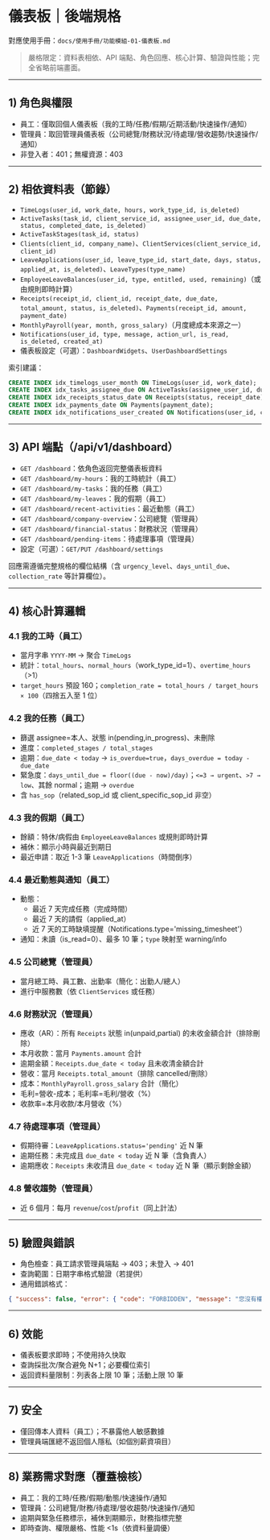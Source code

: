 # 儀表板｜後端規格

對應使用手冊：`docs/使用手冊/功能模組-01-儀表板.md`

> 嚴格限定：資料表相依、API 端點、角色回應、核心計算、驗證與性能；完全省略前端畫面。

---

## 1) 角色與權限
- 員工：僅取回個人儀表板（我的工時/任務/假期/近期活動/快速操作/通知）
- 管理員：取回管理員儀表板（公司總覽/財務狀況/待處理/營收趨勢/快速操作/通知）
- 非登入者：401；無權資源：403

---

## 2) 相依資料表（節錄）
- `TimeLogs(user_id, work_date, hours, work_type_id, is_deleted)`
- `ActiveTasks(task_id, client_service_id, assignee_user_id, due_date, status, completed_date, is_deleted)`
- `ActiveTaskStages(task_id, status)`
- `Clients(client_id, company_name)`、`ClientServices(client_service_id, client_id)`
- `LeaveApplications(user_id, leave_type_id, start_date, days, status, applied_at, is_deleted)`、`LeaveTypes(type_name)`
- `EmployeeLeaveBalances(user_id, type, entitled, used, remaining)`（或由規則即時計算）
- `Receipts(receipt_id, client_id, receipt_date, due_date, total_amount, status, is_deleted)`、`Payments(receipt_id, amount, payment_date)`
- `MonthlyPayroll(year, month, gross_salary)`（月度總成本來源之一）
- `Notifications(user_id, type, message, action_url, is_read, is_deleted, created_at)`
- 儀表板設定（可選）：`DashboardWidgets`、`UserDashboardSettings`

索引建議：
```sql
CREATE INDEX idx_timelogs_user_month ON TimeLogs(user_id, work_date);
CREATE INDEX idx_tasks_assignee_due ON ActiveTasks(assignee_user_id, due_date);
CREATE INDEX idx_receipts_status_date ON Receipts(status, receipt_date);
CREATE INDEX idx_payments_date ON Payments(payment_date);
CREATE INDEX idx_notifications_user_created ON Notifications(user_id, created_at);
```

---

## 3) API 端點（/api/v1/dashboard）
- `GET /dashboard`：依角色返回完整儀表板資料
- `GET /dashboard/my-hours`：我的工時統計（員工）
- `GET /dashboard/my-tasks`：我的任務（員工）
- `GET /dashboard/my-leaves`：我的假期（員工）
- `GET /dashboard/recent-activities`：最近動態（員工）
- `GET /dashboard/company-overview`：公司總覽（管理員）
- `GET /dashboard/financial-status`：財務狀況（管理員）
- `GET /dashboard/pending-items`：待處理事項（管理員）
- 設定（可選）：`GET/PUT /dashboard/settings`

回應需遵循完整規格的欄位結構（含 `urgency_level`、`days_until_due`、`collection_rate` 等計算欄位）。

---

## 4) 核心計算邏輯

### 4.1 我的工時（員工）
- 當月字串 `YYYY-MM` → 聚合 `TimeLogs`
- 統計：`total_hours`、`normal_hours`（work_type_id=1）、`overtime_hours`（>1）
- `target_hours` 預設 160；`completion_rate = total_hours / target_hours × 100`（四捨五入至 1 位）

### 4.2 我的任務（員工）
- 篩選 assignee=本人、狀態 in(pending,in_progress)、未刪除
- 進度：`completed_stages / total_stages`
- 逾期：`due_date < today` → `is_overdue=true`，`days_overdue = today - due_date`
- 緊急度：`days_until_due = floor((due - now)/day)`；`<=3 → urgent`、`>7 → low`、其餘 normal；逾期 → `overdue`
- 含 `has_sop`（related_sop_id 或 client_specific_sop_id 非空）

### 4.3 我的假期（員工）
- 餘額：特休/病假由 `EmployeeLeaveBalances` 或規則即時計算
- 補休：顯示小時與最近到期日
- 最近申請：取近 1-3 筆 `LeaveApplications`（時間倒序）

### 4.4 最近動態與通知（員工）
- 動態：
  - 最近 7 天完成任務（完成時間）
  - 最近 7 天的請假（applied_at）
  - 近 7 天的工時缺填提醒（Notifications.type='missing_timesheet'）
- 通知：未讀（is_read=0）、最多 10 筆；`type` 映射至 warning/info

### 4.5 公司總覽（管理員）
- 當月總工時、員工數、出勤率（簡化：出勤人/總人）
- 進行中服務數（依 `ClientServices` 或任務）

### 4.6 財務狀況（管理員）
- 應收（AR）：所有 `Receipts` 狀態 in(unpaid,partial) 的未收金額合計（排除刪除）
- 本月收款：當月 `Payments.amount` 合計
- 逾期金額：`Receipts.due_date < today` 且未收清金額合計
- 營收：當月 `Receipts.total_amount`（排除 cancelled/刪除）
- 成本：`MonthlyPayroll.gross_salary` 合計（簡化）
- 毛利=營收-成本；毛利率=毛利/營收（%）
- 收款率=本月收款/本月營收（%）

### 4.7 待處理事項（管理員）
- 假期待審：`LeaveApplications.status='pending'` 近 N 筆
- 逾期任務：未完成且 `due_date < today` 近 N 筆（含負責人）
- 逾期應收：`Receipts` 未收清且 `due_date < today` 近 N 筆（顯示剩餘金額）

### 4.8 營收趨勢（管理員）
- 近 6 個月：每月 `revenue`/`cost`/`profit`（同上計法）

---

## 5) 驗證與錯誤
- 角色檢查：員工請求管理員端點 → 403；未登入 → 401
- 查詢範圍：日期字串格式驗證（若提供）
- 通用錯誤格式：
```json
{ "success": false, "error": { "code": "FORBIDDEN", "message": "您沒有權限" } }
```

---

## 6) 效能
- 儀表板要求即時；不使用持久快取
- 查詢採批次/聚合避免 N+1；必要欄位索引
- 返回資料量限制：列表各上限 10 筆；活動上限 10 筆

---

## 7) 安全
- 僅回傳本人資料（員工）；不暴露他人敏感數據
- 管理員端匯總不返回個人隱私（如個別薪資項目）

---

## 8) 業務需求對應（覆蓋檢核）
- 員工：我的工時/任務/假期/動態/快速操作/通知
- 管理員：公司總覽/財務/待處理/營收趨勢/快速操作/通知
- 逾期與緊急任務標示，補休到期顯示，財務指標完整
- 即時查詢、權限嚴格、性能 <1s（依資料量調優）
